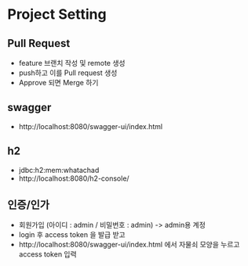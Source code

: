 # Project Setting

## Pull Request
- feature 브랜치 작성 및 remote 생성
- push하고 이를 Pull request 생성
- Approve 되면 Merge 하기

## swagger
- http://localhost:8080/swagger-ui/index.html

## h2
- jdbc:h2:mem:whatachad
- http://localhost:8080/h2-console/

## 인증/인가
- 회원가입 (아이디 : admin / 비밀번호 : admin) -> admin용 계정
- login 후 access token 을 발급 받고
- http://localhost:8080/swagger-ui/index.html 에서  자물쇠 모양을 누르고 access token 입력
